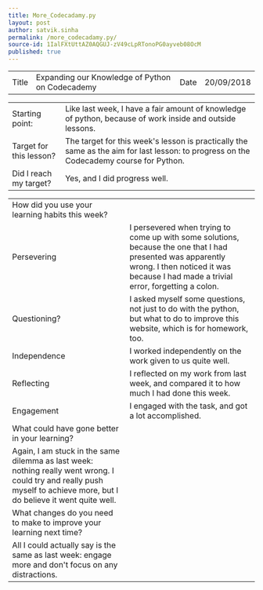 ```yaml
---
title: More_Codecadamy.py
layout: post
author: satvik.sinha
permalink: /more_codecadamy.py/
source-id: 1IalFXtUttAZ0AQGUJ-zV49cLpRTonoPG0ayveb08OcM
published: true
---
```

<table>
  <tr>
    <td class="title">Title</td>
    <td class="desc">Expanding our Knowledge of Python on Codecademy</td>
    <td class="title">Date</td>
    <td class="desc">20/09/2018</td>
  </tr>
</table>


<table>
  <tr>
    <td class="title">Starting point:</td>
    <td class="desc">Like last week, I have a fair amount of knowledge of python, because of work inside and outside lessons.</td>
  </tr>
  <tr>
    <td class="title">Target for this lesson?</td>
    <td class="desc">The target for this week's lesson is practically the same as the aim for last lesson: to progress on the Codecademy course for Python.</td>
  </tr>
  <tr>
    <td class="title">Did I reach my target? </td>
    <td class="desc">Yes, and I did progress well.</td>
  </tr>
</table>


<table>
  <tr>
    <td class="title">How did you use your learning habits this week?</td>
  </tr>
  <tr>
    <td class="title">Persevering</td>
    <td class="desc">I persevered when trying to come up with some solutions, because the one that I had presented was apparently wrong. I then noticed it was because I had made a trivial error, forgetting a colon.</td>
  </tr>
  <tr>
    <td class="title">Questioning?</td>
    <td class="desc">I asked myself some questions, not just to do with the python, but what to do to improve this website, which is for homework, too.</td>
  </tr>
  <tr>
    <td class="title">Independence</td>
    <td class="desc">I worked independently on the work given to us quite well.</td>
  </tr>
  <tr>
    <td class="title">Reflecting</td>
    <td class="desc">I reflected on my work from last week, and compared it to how much I had done this week.</td>
  </tr>
  <tr>
    <td class="title">Engagement</td>
    <td class="desc">I engaged with the task, and got a lot accomplished.</td>
  </tr>
  <tr>
    <td class="title">What could have gone better in your learning?</td>
  </tr>
  <tr>
    <td class="desc">Again, I am stuck in the same dilemma as last week: nothing really went wrong. I could try and really push myself to achieve more, but I do believe it went quite well.</td>
  </tr>
  <tr>
    <td class="title">What changes do you need to make to improve your learning next time?</td>
  </tr>
  <tr>
    <td class="desc">All I could actually say is the same as last week: engage more and don't focus on any distractions.</td>
  </tr>
</table>


